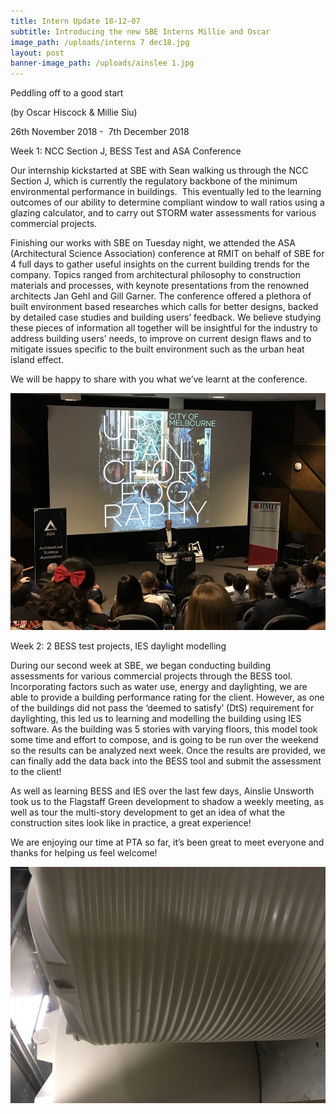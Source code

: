 ```yaml
---
title: Intern Update 18-12-07
subtitle: Introducing the new SBE Interns Millie and Oscar
image_path: /uploads/interns 7 dec18.jpg
layout: post
banner-image_path: /uploads/ainslee 1.jpg
---
```


Peddling off to a good start&nbsp;

(by Oscar Hiscock & Millie Siu)

26th November 2018 -&nbsp; 7th December 2018

Week 1: NCC Section J, BESS Test and ASA Conference

Our internship kickstarted at SBE with Sean walking us through the NCC Section J, which is currently the regulatory backbone of the minimum environmental performance in buildings. &nbsp;This eventually led to the learning outcomes of our ability to determine compliant window to wall ratios using a glazing calculator, and to carry out STORM water assessments for various commercial projects.

Finishing our works with SBE on Tuesday night, we attended the ASA (Architectural Science Association) conference at RMIT on behalf of SBE for 4 full days to gather useful insights on the current building trends for the company. Topics ranged from architectural philosophy to construction materials and processes, with keynote presentations from the renowned architects Jan Gehl and Gill Garner. The conference offered a plethora of built environment based researches which calls for better designs, backed by detailed case studies and building users’ feedback. We believe studying these pieces of information all together will be insightful for the industry to address building users’ needs, to improve on current design flaws and to mitigate issues specific to the built environment such as the urban heat island effect.

We will be happy to share with you what we’ve learnt at the conference.

![](/uploads/jahn-1.jpg)

Week 2: 2 BESS test projects, IES daylight modelling

During our second week at SBE, we began conducting building assessments for various commercial projects through the BESS tool. Incorporating factors such as water use, energy and daylighting, we are able to provide a building performance rating for the client. However, as one of the buildings did not pass the ‘deemed to satisfy’ (DtS) requirement for daylighting, this led us to learning and modelling the building using IES software. As the building was 5 stories with varying floors, this model took some time and effort to compose, and is going to be run over the weekend so the results can be analyzed next week. Once the results are provided, we can finally add the data back into the BESS tool and submit the assessment to the client!

As well as learning BESS and IES over the last few days, Ainslie Unsworth took us to the Flagstaff Green development to shadow a weekly meeting, as well as tour the multi-story development to get an idea of what the construction sites look like in practice, a great experience!

We are enjoying our time at PTA so far, it’s been great to meet everyone and thanks for helping us feel welcome!

![](/uploads/w-tanks-1.jpg)